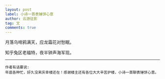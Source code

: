 ```yaml
---
layout: post
label: 小诗一首表锤饼心意
author: 云游驻影
tag: 文
comments: true
---
```


月落乌啼鸦满天，应龙霜花对愁眠。

知乎兔区老福特，夜半钟声海军现。

---

    作者有话要说:
    年底各种忙，好久没来庆幸楼还在！感谢楼主还有各位大大辛苦护楼，小诗一首聊表锤饼心意。